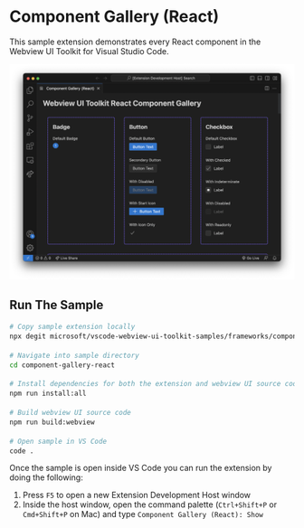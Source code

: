 # Component Gallery (React)

This sample extension demonstrates every React component in the Webview UI
Toolkit for Visual Studio Code.

![A screenshot of the sample extension.](./assets/component-gallery-react.png)

## Run The Sample

```bash
# Copy sample extension locally
npx degit microsoft/vscode-webview-ui-toolkit-samples/frameworks/component-gallery-react component-gallery-react

# Navigate into sample directory
cd component-gallery-react

# Install dependencies for both the extension and webview UI source code
npm run install:all

# Build webview UI source code
npm run build:webview

# Open sample in VS Code
code .
```

Once the sample is open inside VS Code you can run the extension by doing the
following:

1. Press `F5` to open a new Extension Development Host window
2. Inside the host window, open the command palette (`Ctrl+Shift+P` or
   `Cmd+Shift+P` on Mac) and type `Component Gallery (React): Show`
